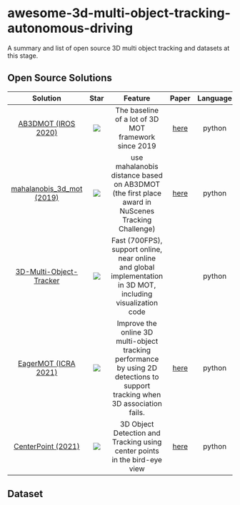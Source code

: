 # awesome-3d-multi-object-tracking-autonomous-driving
A summary and list of open source 3D multi object tracking and datasets at this stage.



## Open Source Solutions

|                           Solution                           |                             Star                             |                           Feature                            |                  Paper                   | Language |    Sensors     |    Dataset     |
| :----------------------------------------------------------: | :----------------------------------------------------------: | :----------------------------------------------------------: | :--------------------------------------: | :------: | :------------: | :------------: |
| [AB3DMOT (IROS 2020)](https://github.com/xinshuoweng/AB3DMOT) | ![](https://img.shields.io/github/stars/xinshuoweng/AB3DMOT.svg?style=social&label=star) |     The baseline of a lot of 3D MOT framework since 2019     | [here](https://arxiv.org/abs/2008.08063) |  python  |     LIDAR      |     KITTI      |
| [mahalanobis_3d_mot (2019)](https://github.com/eddyhkchiu/mahalanobis_3d_multi_object_tracking) | ![](https://img.shields.io/github/stars/eddyhkchiu/mahalanobis_3d_multi_object_tracking.svg?style=social&label=star) | use mahalanobis distance based on AB3DMOT (the first place award in NuScenes Tracking Challenge) | [here](https://arxiv.org/abs/2001.05673) |  python  |     LIDAR      |     KITTI      |
| [3D-Multi-Object-Tracker](https://github.com/hailanyi/3D-Multi-Object-Tracker) | ![](https://img.shields.io/github/stars/hailanyi/3D-Multi-Object-Tracker.svg?style=social&label=star&size=Large) | Fast (700FPS), support online, near online and global implementation in 3D MOT, including visualization code |                                          |  python  |     LIDAR      |  KITTI Waymo   |
| [EagerMOT (ICRA 2021)](https://github.com/aleksandrkim61/EagerMOT) | ![](https://img.shields.io/github/stars/aleksandrkim61/EagerMOT.svg?style=social&label=star) | Improve the online 3D multi-object tracking performance by using 2D detections to support tracking when 3D association fails. | [here](https://arxiv.org/abs/2104.14682) |  python  | LIDAR + camera | KITTI Nuscenes |
| [CenterPoint (2021)](https://github.com/tianweiy/CenterPoint) | ![](https://img.shields.io/github/stars/tianweiy/CenterPoint.svg?style=social&label=star) | 3D Object Detection and Tracking using center points in the bird-eye view | [here](https://arxiv.org/abs/2006.11275) |  python  |                | Waymo Nuscenes |



## Dataset 

